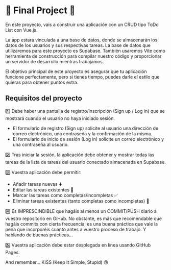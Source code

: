 # :rocket: Final Project :rocket:

En este proyecto, vais a construir una aplicación con un CRUD tipo ToDo List con Vue.js.

La app estará vinculada a una base de datos, donde se almacenarán los datos de los usuarios y sus respectivas tareas. La base de datos que utilizaremos para este proyecto es Supabase. También usaremos Vite como herramienta de construcción para compilar nuestro código y proporcionar un servidor de desarrollo mientras trabajamos.

El objetivo principal de este proyecto es asegurar que tu aplicación funcione perfectamente, pero si tienes tiempo, puedes darle el estilo que quieras para obtener puntos extra.

## Requisitos del proyecto

:one: Debe haber una pantalla de registro/inscripción (Sign up / Log in) que se mostrará cuando el usuario no haya iniciado sesión.

- El formulario de registro (Sign up) solicite al usuario una dirección de correo electrónico, una contraseña y la confirmación de la misma.
- El formulario de inicio de sesión (Log in) solicite un correo electrónico y una contraseña al usuario.

:two: Tras iniciar la sesión, la aplicación debe obtener y mostrar todas las tareas de la lista de tareas del usuario conectado almacenada en Supabase.

:three: Vuestra aplicación debe permitir:

- Añadir tareas nuevas :heavy_plus_sign:
- Editar las tareas existentes :memo:
- Marcar las tareas como completas/incompletas :white_check_mark:
- Eliminar tareas existentes (tanto completas como incompletas) :put_litter_in_its_place:

:four: Es IMPRESCINDIBLE que hagáis al menos un COMMIT/PUSH diario a vuestro repositorio en GiHub. No obstante, es más que recomendable que hagáis commits con cierta frecuencia, es una buena práctica que vale la pena que incorporéis cuanto antes a vuestro proceso de trabajo. Y hablando de buenas prácticas…

:five: Vuestra aplicación debe estar desplegada en línea usando GitHub Pages.

And remember… KISS
(Keep It Simple, Stupid) :kissing_heart:
